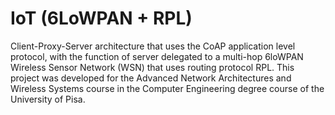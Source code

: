 # IoT (6LoWPAN + RPL)  

Client-Proxy-Server architecture that uses the CoAP application level protocol, with the function of server delegated to a multi-hop 6loWPAN Wireless Sensor Network (WSN) that uses routing protocol RPL. This project was developed for the Advanced Network Architectures and Wireless Systems course in the Computer Engineering degree course of the University of Pisa.

